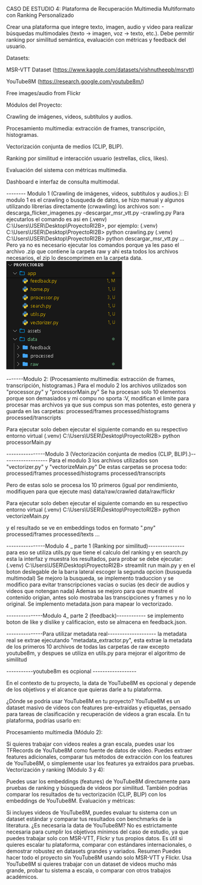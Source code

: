 
CASO DE ESTUDIO 4: Plataforma de Recuperación Multimedia Multiformato con Ranking Personalizado

Crear una plataforma que integre texto, imagen, audio y video para realizar búsquedas multimodales (texto → imagen, voz → texto, etc.). Debe permitir ranking por similitud semántica, evaluación con métricas y feedback del usuario.

Datasets:

MSR-VTT Dataset (https://www.kaggle.com/datasets/vishnutheepb/msrvtt)

YouTube8M (https://research.google.com/youtube8m/)

Free images/audio from Flickr

Módulos del Proyecto:

Crawling de imágenes, videos, subtítulos y audios.

Procesamiento multimedia: extracción de frames, transcripción, histogramas.

Vectorización conjunta de medios (CLIP, BLIP).

Ranking por similitud e interacción usuario (estrellas, clics, likes).

Evaluación del sistema con métricas multimedia.

Dashboard e interfaz de consulta multimodal.

-------- Modulo 1 (Crawling de imágenes, videos, subtítulos y audios.): 
El modulo 1 es el crawling o busqueda de datos, se hizo manual y algunos utilizando librerias directamente (crwawling)
los archivos son: 
-descarga_flicker_imagenes.py
-descargar_msr_vtt.py
-crawling.py
Para ejecutarlos el comando es asi en (.venv) C:\Users\USER\Desktop\ProyectoRI2B>, por ejemplo: 
(.venv) C:\Users\USER\Desktop\ProyectoRI2B> python crawling.py 
(.venv) C:\Users\USER\Desktop\ProyectoRI2B> python descargar_msr_vtt.py 
...
Pero ya no es necesario ejecutar los comandos porque ya les paso el archivo .zip que contiene la carpeta raw y ahi esta todos los archivos necesarios, el zip lo descomprimen en la carpeta data. 
![alt text](image.png)

-------Modulo 2: (Procesamiento multimedia: extracción de frames, transcripción, histogramas.)
Para el modulo 2 los archivos utilizados son "processor.py" y "processorMain.py"
Se ha procesan solo 10 elementos porque son demasiados y mi compu no sporta :V, modifican el limite para procesar mas archivos ya que sus compus son mas potentes, esto genera y guarda en las carpetas: 
processed/frames
processed/histograms
processed/transcripts

Para ejecutar solo deben ejecutar el siguiente comando en su respectivo entorno virtual
(.venv) C:\Users\USER\Desktop\ProyectoRI2B> python processorMain.py

----------------Modulo 3 (Vectorización conjunta de medios (CLIP, BLIP).)-------------------
Para el modulo 3 los archivos utilizados son "vectorizer.py" y "vectorizeMain.py"
De estas carpetas se procesa todo:
processed/frames
processed/histograms
processed/transcripts

Pero de estas solo se procesa los 10 primeros (igual por rendimiento, modifiquen para que ejecute mas)
data/raw/crawled
data/raw/flickr

Para ejecutar solo deben ejecutar el siguiente comando en su respectivo entorno virtual
(.venv) C:\Users\USER\Desktop\ProyectoRI2B> python vectorizeMain.py

y el resultado se ve en embeddings todos en formato ".pny"
processed/frames
processed/texts
...

----------------Modulo 4 _ parte 1 (Ranking por similitud)---------------
para eso se utiliza utils.py que tiene el calculo del ranking y en search.py esta la interfaz y muestra los resultados, para probar se debe ejecutar: 
(.venv) C:\Users\USER\Desktop\ProyectoRI2B> streamlit run main.py y en el boton deslegable de la barra lateral escoger la segunda opcion (busqueda multimodal) 
Se mejoro la busqueda, se implemento traduccion y se modifico para evitar transcripciones vacias o sucias (es decir de audios y videos que notengan nada)
Ademas se mejoro para que muestre el contenido origian, antes solo mostraba las transcipciones y frames y no lo original. Se implemento metadata.json para mapear lo vectorizado.

---------------Modulo 4_ parte 2 (feedback)------------
se implemento boton de like y dislike y calificacion, esto se almacena en feedback.json. 

---------------Para utilizar metadata real--------------------
la metadata real se extrae ejecutando "metadata_extractor.py", esta extrae la metadata de los primeros 10 archivos de todas las carpetas de raw excepto youtube8m, y despues se utiliza en utils.py para mejorar el algoritmo de similitud


-----------youtube8m es ocpional ------------------

En el contexto de tu proyecto, la data de YouTube8M es opcional y depende de los objetivos y el alcance que quieras darle a tu plataforma.

¿Dónde se podría usar YouTube8M en tu proyecto?
YouTube8M es un dataset masivo de videos con features pre-extraídas y etiquetas, pensado para tareas de clasificación y recuperación de videos a gran escala. En tu plataforma, podrías usarlo en:

Procesamiento multimedia (Módulo 2):

Si quieres trabajar con videos reales a gran escala, puedes usar los TFRecords de YouTube8M como fuente de datos de video.
Puedes extraer features adicionales, comparar tus métodos de extracción con los features de YouTube8M, o simplemente usar los features ya extraídos para pruebas.
Vectorización y ranking (Módulo 3 y 4):

Puedes usar los embeddings (features) de YouTube8M directamente para pruebas de ranking y búsqueda de videos por similitud.
También podrías comparar los resultados de tu vectorización (CLIP, BLIP) con los embeddings de YouTube8M.
Evaluación y métricas:

Si incluyes videos de YouTube8M, puedes evaluar tu sistema con un dataset estándar y comparar tus resultados con benchmarks de la literatura.
¿Es necesaria la data de YouTube8M?
No es estrictamente necesaria para cumplir los objetivos mínimos del caso de estudio, ya que puedes trabajar solo con MSR-VTT, Flickr y tus propios datos.
Es útil si quieres escalar tu plataforma, comparar con estándares internacionales, o demostrar robustez en datasets grandes y variados.
Resumen
Puedes hacer todo el proyecto sin YouTube8M usando solo MSR-VTT y Flickr.
Usa YouTube8M si quieres trabajar con un dataset de videos mucho más grande, probar tu sistema a escala, o comparar con otros trabajos académicos.